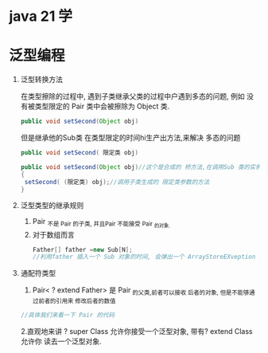 # java 21 学

# 泛型编程

1. 泛型转换方法

   在类型擦除的过程中, 遇到子类继承父类的过程中户遇到多态的问题, 例如 没有被类型限定的 Pair 类中会被擦除为 Object 类.

   ```java
   public void setSecond(Object obj)
   ```

   但是继承他的Sub类 在类型限定的时间hi生产出方法,来解决 多态的问题

   ```java
   public void setSecond( 限定类 obj)
   
   public void setSecond(Object obj)//这个是合成的 桥方法,在调用Sub 类的实例的setSecond方法的时间,会直接去调用他的 **新生成的桥方法**,因为多态的问题必须又相同额参数列表和方法名.
   {
   	setSecond( (限定类) obj);//调用子类生成的 限定类参数的方法
   }
   
   ```


2. 泛型类型的继承规则
   1. Pair <Sub> 不是 Pair<Father> 的子类, 并且Pair <Father > 不能接受 Pair <Sub> 的对象. 
   2. 对于数组而言 
      ```java
      Father[] father =new Sub[N];
      //利用father 插入一个 Sub 对象的时间, 会弹出一个 ArrayStoreEXveption 异常
      ```
3. 通配符类型
   1. Pair< ? extend Father> 是 Pair<Sub> 的父类,前者可以接收 后者的对象, 但是不能够通过前者的引用来 修改后者的数值
   ```java
   //具体我们来看一下 Pair 的代码
    ```
   2.直观地来讲 ? super Class 允许你接受一个泛型对象, 带有? extend Class 允许你 读去一个泛型对象.